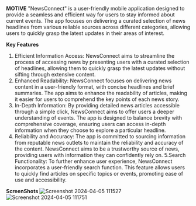 **MOTIVE**
"NewsConnect" is a user-friendly mobile application designed to provide a seamless and efficient way for users to stay informed about current events.
The app focuses on delivering a curated selection of news headlines from various reliable sources across different categories, allowing users to quickly grasp the latest updates in their areas of interest.

**Key Features**
1. Efficient Information Access: NewsConnect aims to streamline the process of accessing news by presenting users with a curated selection of headlines, allowing them to quickly grasp the latest updates without sifting through extensive content.
2. Enhanced Readability: NewsConnect focuses on delivering news content in a user-friendly format, with concise headlines and brief summaries. The app aims to enhance the readability of articles, making it easier for users to comprehend the key points of each news story.
3. In-Depth Information: By providing detailed news articles accessible through a simple click, NewsConnect aims to offer users a deeper understanding of events. The app is designed to balance brevity with comprehensive coverage, ensuring users can access in-depth information when they choose to explore a particular headline.
4. Reliability and Accuracy: The app is committed to sourcing information from reputable news outlets to maintain the reliability and accuracy of the content. NewsConnect aims to be a trustworthy source of news, providing users with information they can confidently rely on.
5.Search Functionality: To further enhance user experience, NewsConnect incorporates a user-friendly search function. This feature allows users to quickly find articles on specific topics or events, promoting ease of use and accessibility.

**ScreenShots**
![Screenshot 2024-04-05 111527](https://github.com/Akhil-1511/Connect-News/assets/141147359/1a04dd5b-161e-4ed4-bdcd-878e003923da)
![Screenshot 2024-04-05 111751](https://github.com/Akhil-1511/Connect-News/assets/141147359/f05b21a9-5a31-48d0-86e9-3844ee408226)





